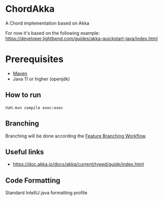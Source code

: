 # ChordAkka
A Chord implementation based on Akka

For now it's based on the following example: https://developer.lightbend.com/guides/akka-quickstart-java/index.html

# Prerequisites 
- [Maven](https://maven.apache.org/)
- Java 11 or higher (openjdk)

## How to run
run: `mvn compile exec:exec`

## Branching
Branching will be done according the [Feature Branching Workflow](https://www.atlassian.com/git/tutorials/comparing-workflows/feature-branch-workflow).

## Useful links
- https://doc.akka.io/docs/akka/current/typed/guide/index.html

## Code Formatting
Standard IntelliJ java formatting profile
